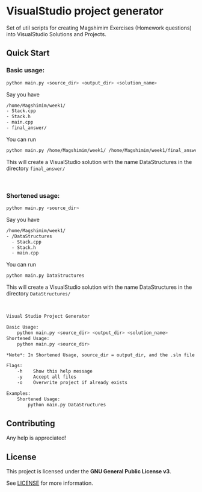 # VisualStudio project generator

Set of util scripts for creating Magshimim Exercises (Homework questions)
into VisualStudio Solutions and Projects.

## Quick Start

### Basic usage: 
```sh
python main.py <source_dir> <output_dir> <solution_name>
```

Say you have
```sh
/home/Magshimim/week1/
- Stack.cpp
- Stack.h
- main.cpp
- final_answer/
```

You can run
```sh
python main.py /home/Magshimim/week1/ /home/Magshimim/week1/final_answer/ DataStructures
```
This will create a VisualStudio solution with the name DataStructures in the directory `final_answer/`

<br>

### Shortened usage:
```sh
python main.py <source_dir>
```

Say you have
```sh
/home/Magshimim/week1/
- /DataStructures
  - Stack.cpp
  - Stack.h
  - main.cpp
```
You can run
```bash
python main.py DataStructures
```
This will create a VisualStudio solution with the name DataStructures in the directory `DataStructures/`

<br>

```bash
Visual Studio Project Generator

Basic Usage:
    python main.py <source_dir> <output_dir> <solution_name>
Shortened Usage:
    python main.py <source_dir>

*Note*: In Shortened Usage, source_dir = output_dir, and the .sln file name is the <source_dir> name.

Flags:
    -h    Show this help message
    -y    Accept all files
    -o    Overwrite project if already exists

Examples:
    Shortened Usage:
        python main.py DataStructures
```

## Contributing

Any help is appreciated!

## License

This project is licensed under the **GNU General Public License v3**.

See [LICENSE](LICENSE) for more information.
